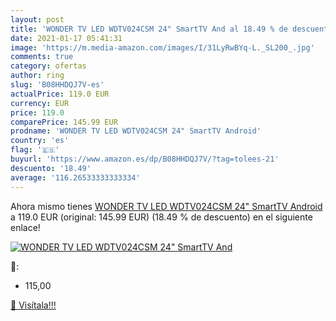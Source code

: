 ```yaml
---
layout: post
title: 'WONDER TV LED WDTV024CSM 24" SmartTV And al 18.49 % de descuento'
date: 2021-01-17 05:41:31
image: 'https://m.media-amazon.com/images/I/31LyRwBYq-L._SL200_.jpg'
comments: true
category: ofertas
author: ring
slug: 'B08HHDQJ7V-es'
actualPrice: 119.0 EUR
currency: EUR
price: 119.0
comparePrice: 145.99 EUR
prodname: 'WONDER TV LED WDTV024CSM 24" SmartTV Android'
country: 'es'
flag: '🇪🇸'
buyurl: 'https://www.amazon.es/dp/B08HHDQJ7V/?tag=tolees-21'
descuento: '18.49'
average: '116.26533333333334'
---
```


Ahora mismo tienes [WONDER TV LED WDTV024CSM 24" SmartTV Android](https://www.amazon.es/dp/B08HHDQJ7V/?tag=tolees-21) a 119.0 EUR (original: 145.99 EUR) (18.49 %  de descuento) en el siguiente enlace!

[![WONDER TV LED WDTV024CSM 24" SmartTV And](https://m.media-amazon.com/images/I/31LyRwBYq-L._SL200_.jpg)](https://www.amazon.es/dp/B08HHDQJ7V/?tag=tolees-21)

🔎:

- 115,00

[🛒 Visítala!!!](https://www.amazon.es/dp/B08HHDQJ7V/?tag=tolees-21)
